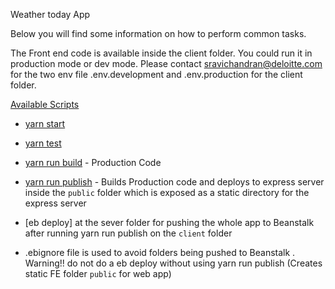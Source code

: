 Weather today App


Below you will find some information on how to perform common tasks.<br>

The Front end code is available inside the client folder. You could run it in production mode or dev mode. Please contact sravichandran@deloitte.com for the two env file .env.development and .env.production for the client folder.

[Available Scripts](#available-scripts)
  - [yarn start](#npm-start)
  - [yarn test](#npm-test)
  - [yarn run build](#npm-run-build) - Production Code
  - [yarn run publish](#npm-run-publish) - Builds Production code and deploys to express server inside the `public` folder which is exposed as a static directory for the express server

  - [eb deploy] at the sever folder for pushing the whole app to Beanstalk after running yarn run publish on the `client` folder

  - .ebignore file is used to avoid folders being pushed to Beanstalk . Warning!!  do not do a eb deploy without using yarn run publish (Creates static FE folder `public` for web app)



  

